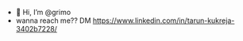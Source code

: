 - 👋 Hi, I’m @grimo
- wanna reach me?? DM https://www.linkedin.com/in/tarun-kukreja-3402b7228/

<!---
grimo8805/grimo8805 is a ✨ special ✨ repository because its `README.md` (this file) appears on your GitHub profile.
You can click the Preview link to take a look at your changes.
--->

